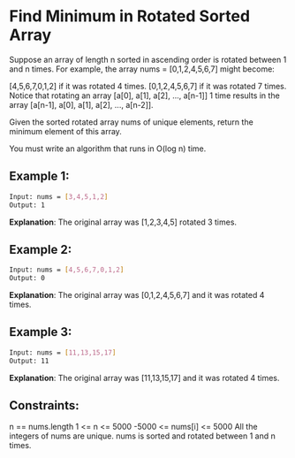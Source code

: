 # Find Minimum in Rotated Sorted Array

Suppose an array of length n sorted in ascending order is rotated between 1 and n times. For example, the array nums = [0,1,2,4,5,6,7] might become:

[4,5,6,7,0,1,2] if it was rotated 4 times.
[0,1,2,4,5,6,7] if it was rotated 7 times.
Notice that rotating an array [a[0], a[1], a[2], ..., a[n-1]] 1 time results in the array [a[n-1], a[0], a[1], a[2], ..., a[n-2]].

Given the sorted rotated array nums of unique elements, return the minimum element of this array.

You must write an algorithm that runs in O(log n) time.

## Example 1:

```bash
Input: nums = [3,4,5,1,2]
Output: 1
```

**Explanation**: The original array was [1,2,3,4,5] rotated 3 times.

## Example 2:

```bash
Input: nums = [4,5,6,7,0,1,2]
Output: 0
```

**Explanation**: The original array was [0,1,2,4,5,6,7] and it was rotated 4 times.

## Example 3:

```bash
Input: nums = [11,13,15,17]
Output: 11
```

**Explanation**: The original array was [11,13,15,17] and it was rotated 4 times. 

## Constraints:

n == nums.length
1 <= n <= 5000
-5000 <= nums[i] <= 5000
All the integers of nums are unique.
nums is sorted and rotated between 1 and n times.